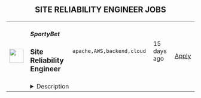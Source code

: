 <div align="center"><h2>SITE RELIABILITY ENGINEER JOBS</h2></div><table><tr>
                <td width="100" height="100" rowspan="2">
                    <img src="https://remotive.com/job/1570342/logo" width="38px" height="auto">
                </td>
                <td width="300">
                    <h5>SportyBet</h5>
                    <h3>Site Reliability Engineer</h3>
                </td>
                <td width="300">
                    <code>apache,AWS,backend,cloud</code>
                </td>
                <td width="200">
                <text>15 days ago</text>
                </td>
                <td width="100" rowspan="2">
                <a href="https://remotive.com/remote-jobs/devops/site-reliability-engineer-1570342" align="right" target="_blank">Apply</a>
                </td>
            </tr>
            <tr>
                <td colspan="3">
                <details><summary>Description</summary>
                <p>Sporty's sites are some of the most popular on the internet, consistently staying in Alexa's list of top websites for the countries they operate in</p><p><br></p><p>In addition to our DevOps Team we are building a Site Reliability Team whose purpose is to focus on site reliability and security. It will also involved deployment, configuration, and monitoring, as well as the availability, latency, change management, emergency response, and capacity management of services in production.</p><p><br></p><p><strong>Our Stack</strong></p><p><br></p><p></p><ul style=""><li style="">Backend Application Framework: Spring Boot (Java Config + Embedded Tomcat)</li><li style="">Frontend Application Framework: VueJS</li><li style="">Micro Service Framework: Spring Cloud Dalston (Netflix Eureka + Netflix Eureka + Netflix Ribbon + Feign)</li><li style="">Database: AWS RDS, RDS Proxy, MONGODB</li><li style="">Public Cache: AWS ElastiCache + Redis</li><li style="">Message Queue: Apache RocketMQ, RabbitMQ</li><li style="">Distributed Scheduling: Dangdang Elastic Job</li><li style="">Data Index and Search: ElasticSearch</li><li style="">Log Real-time Visualization: ElasticSearch + Logstash + Kibana, Grafana Loki</li><li style="">Business Monitoring: Prometheus + Grafana</li><li style="">Reverse Proxy: Nginx</li><li style="">CDN: Cloudflare</li><li style="">Server Virtualization Container: AWS EKS + AWS EC2</li><li style="">Server Operation System: CentOS</li><li style="">Static File Storage: AWS S3</li><li style="">Inner DNS Resolution: AWS Route 53</li><li style="">Network Management: AWS VPC</li><li style="">Cluster Management and Scaling: AWS OpsWorks</li><li style="">Cluster Monitoring: Prometheus + AWS CloudWatch</li><li style="">HTTPS Certificate Management: AWS Certificate Manager</li><li style="">Malicious Attack Defending: AWS WAF &amp; Shield</li><li style="">Cluster Alert: AWS SNS + Slack</li><li style="">Continuous Integration/Deployment: Jenkins, Rancher, ArgoCD</li><li style="">Configuration Tool: Ansible, Chef, Salt</li></ul><p><br></p><p><strong>Responsibilities</strong></p><p><br></p><p></p><ul style=""><li style="">Work with a team of DevOps/SRE and DBA professionals</li><li style="">Holistically improve all aspects of our current infrastructure including: reducing costs; streamlining environment provisioning; lowering response times and incorporating the latest techniques and technologies</li><li style="">Monitor and maintain the existing cloud infrastructure via autoscaling, automated alerts, andOpsWork and Grafana dashboards</li><li style="">Take ownership and responsibility for our cloud operation activities</li><li style="">Liaise with external security agencies for annual audits as well as perform our own internal security sweeps</li><li style="">Aid in reconfiguring existing architecture to allow for rapid deployments to new countries</li><li style="">Mentoring less experienced team members</li></ul><p><br></p><p><strong>Requirements</strong></p><p><strong><br></strong></p><p></p><ul style=""><li style="">3+ years SRE experience</li><li style="">Experience independently leading the planning and deployment of a project</li><li style="">Experienced with cloud platforms, especially AWS, including solid knowledge of how to utilize cloud resources to fulfill the demand from other teams and production</li><li style="">A sound understanding of modern Micro Services and Service Mesh concepts</li><li style="">Experience managing Kubernetes, including CI / CD with Kubernetes</li><li style="">Solid networking knowledge, especially the TCP / IP stack and HTTP protocol</li><li style="">A strong understanding of cache, including CDN, HTTP cache, Redis / Memcached</li><li style="">Excellent troubleshooting skills, including Linux OS issue diagnosis and OS parameter optimization, JVM optimization would be highly advantageous</li><li style="">Experienced with CloudNative Monitoring solution in Large distributed system using observation model</li></ul><p><br></p><p><strong>Benefits</strong></p><p><br></p><p>Quarterly and flash bonuses</p><p>Flexible working hours</p><p>Top-of-the-line equipment</p><p>Education allowance</p><p>Referral bonuses</p><p>28 days paid annual leave</p><p>Annual company retreat - we all went to Dubai in 2022 and are planning 2 more retreats for 2023!</p><p>Highly talented, dependable co-workers in a global, multicultural organisation</p><p>Payment via DEEL, a world class online wallet system </p><p>We score 100% on The Joel Test</p><p>Our teams are small enough for you to be impactful</p><p>Our business is globally established and successful, offering stability and security to our Team Members</p>
<img src="https://remotive.com/job/track/1570342/blank.gif?source=public_api" alt=""/>
                </details>
                </td>
            </tr></table>